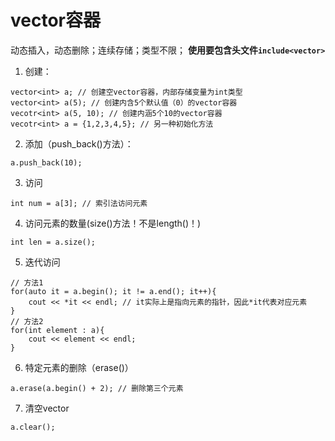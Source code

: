 # vector容器
动态插入，动态删除；连续存储；类型不限；
**使用要包含头文件`include<vector>`**

1. 创建：
```
vector<int> a; // 创建空vector容器，内部存储变量为int类型
vector<int> a(5); // 创建内含5个默认值（0）的vector容器
vecotr<int> a(5, 10); // 创建内涵5个10的vector容器
vecotr<int> a = {1,2,3,4,5}; // 另一种初始化方法
```
2. 添加（push_back()方法）：
```
a.push_back(10);
```
3. 访问
```
int num = a[3]; // 索引法访问元素
```
4. 访问元素的数量(size()方法！不是length()！)
```
int len = a.size();
```
5. 迭代访问
```
// 方法1
for(auto it = a.begin(); it != a.end(); it++){
    cout << *it << endl; // it实际上是指向元素的指针，因此*it代表对应元素
}
// 方法2
for(int element : a){
    cout << element << endl;
}
```
6. 特定元素的删除（erase()）
```
a.erase(a.begin() + 2); // 删除第三个元素
```
7. 清空vector
```
a.clear();
```




